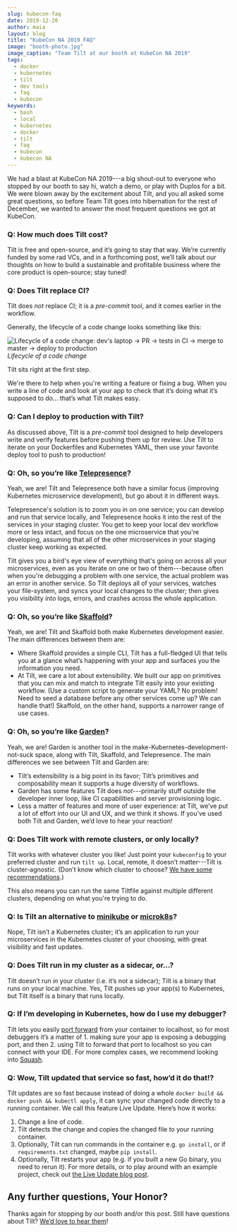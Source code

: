 ```yaml
---
slug: kubecon-faq
date: 2019-12-20
author: maia
layout: blog
title: "KubeCon NA 2019 FAQ"
image: "booth-photo.jpg"
image_caption: "Team Tilt at our booth at KubeCon NA 2019"
tags:
  - docker
  - kubernetes
  - tilt
  - dev tools
  - faq
  - kubecon
keywords:
  - bash
  - local
  - kubernetes
  - docker
  - tilt
  - faq
  - kubecon
  - kubecon NA
---
```

We had a blast at KubeCon NA 2019---a big shout-out to everyone who stopped by our booth to say
hi, watch a demo, or play with Duplos for a bit. We were blown away by the excitement about
Tilt, and you all asked some great questions, so before Team Tilt goes into hibernation for
the rest of December, we wanted to answer the most frequent questions we got at KubeCon.

### Q: How much does Tilt cost?
Tilt is free and open-source, and it’s going to stay that way. We’re currently funded by some
rad VCs, and in a forthcoming post, we’ll talk about our thoughts on how to build a sustainable
and profitable business where the core product is open-source; stay tuned!

### Q: Does Tilt replace CI?
Tilt does _not_ replace CI; it is a _pre-commit_ tool, and it comes earlier in the workflow.

Generally, the lifecycle of a code change looks something like this:

![Lifecycle of a code change: dev's laptop -> PR -> tests in CI -> merge to master -> deploy to
 production](/assets/images/kubecon-faq/code-change.png)
 *Lifecycle of a code change*

Tilt sits right at the first step.

We're there to help when you're writing a feature or fixing a bug. When you write a line of code and
look at your app to check that it’s doing what it’s supposed to do... that’s what Tilt makes easy.

### Q: Can I deploy to production with Tilt?
As discussed above, Tilt is a _pre-commit_ tool designed to help developers write and verify
features before pushing them up for review. Use Tilt to iterate on your Dockerfiles and Kubernetes
YAML, then use your favorite deploy tool to push to production!

### Q: Oh, so you’re like [Telepresence](https://www.telepresence.io/)?
Yeah, we are! Tilt and Telepresence both have a similar focus (improving Kubernetes
microservice development), but go about it in different ways.

Telepresence's solution is to zoom you in on one service; you can develop and run that service
locally, and Telepresence hooks it into the rest of the services in your staging cluster. You
get to keep your local dev workflow more or less intact, and focus on the one microservice
that you're developing, assuming that all of the other microservices in your staging cluster
keep working as expected.

Tilt gives you a bird's eye view of everything that's going on across all your microservices,
even as you iterate on one or two of them---because often when you're debugging a problem with
one service, the actual problem was an error in another service. So Tilt deploys all of your
services, watches your file-system, and syncs your local changes to the cluster; then gives
you visibility into logs, errors, and crashes across the whole application.

### Q: Oh, so you’re like [Skaffold](https://skaffold.dev/)?
Yeah, we are! Tilt and Skaffold both make Kubernetes development easier. The main differences
 between them are:
- Where Skaffold provides a simple CLI, Tilt has a full-fledged UI that tells you at a glance what’s
happening with your app and surfaces you the information you need.
- At Tilt, we care a lot about extensibility. We built our app on primitives that you can mix and
match to integrate Tilt easily into your existing workflow. (Use a custom script to generate
your YAML? No problem! Need to seed a database before any other services come up? We can
handle that!) Skaffold, on the other hand, supports a narrower range of use cases.

### Q: Oh, so you’re like [Garden](https://garden.io/)?
Yeah, we are! Garden is another tool in the make-Kubernetes-development-not-suck space, along
with Tilt, Skaffold, and Telepresence. The main differences we see between Tilt and Garden are:
- Tilt’s extensibility is a big point in its favor; Tilt’s primitives and composability mean it
supports a huge diversity of workflows.
- Garden has some features Tilt does _not_---primarily stuff outside the developer inner loop, like
CI capabilities and server provisioning logic.
- Less a matter of features and more of user experience: at Tilt, we’ve put a lot of effort into
our UI and UX, and we think it shows. If you’ve used both Tilt and Garden, we’d love to hear your reaction!

### Q: Does Tilt work with remote clusters, or only locally?

Tilt works with whatever cluster you like! Just point your `kubeconfig` to your preferred cluster
and run `tilt up`. Local, remote, it doesn’t matter---Tilt is cluster-agnostic. (Don’t know which
cluster to choose?
[We have some recommendations](https://docs.tilt.dev/choosing_clusters.html).)

This also means you can run the same Tiltfile against multiple different clusters, depending on
what you're trying to do.

### Q: Is Tilt an alternative to [minikube](https://minikube.sigs.k8s.io/) or [microk8s](https://microk8s.io/)?
Nope, Tilt isn’t a Kubernetes cluster; it’s an application to run your microservices in the
Kubernetes cluster of your choosing, with great visibility and fast updates.

### Q: Does Tilt run in my cluster as a sidecar, or...?
Tilt doesn’t run _in_ your cluster (i.e. it’s not a sidecar); Tilt is a binary that runs on your
local machine. Yes, Tilt pushes up your app(s) to Kubernetes, but Tilt itself is a binary that
runs locally.

### Q: If I’m developing in Kubernetes, how do I use my debugger?
Tilt lets you easily [port forward](https://docs.tilt.dev/tutorial.html#step-3-watch-optional) from
your container to localhost, so for most debuggers it’s a matter of 1. making sure your app is
exposing a debugging port, and then 2. using Tilt to forward that port to localhost so you can
connect with your IDE. For more complex cases, we recommend looking into
[Squash](https://github.com/solo-io/squash).


### Q: Wow, Tilt updated that service so fast, how’d it do that!?
Tilt updates are so fast because instead of doing a whole `docker build && docker push && kubectl
apply`, it can sync your changed code directly to a running container. We call this
feature Live Update. Here’s how it works:
1. Change a line of code.
2. Tilt detects the change and copies the changed file to your running container.
3. Optionally, Tilt can run commands in the container e.g. `go install`, or if `requirements.txt`
changed, maybe `pip install`.
4. Optionally, Tilt restarts your app (e.g. if you built a new Go binary, you need to rerun it).
For more details, or to play around with an example project, check out
[the Live Update blog post](https://blog.tilt.dev/2019/04/02/fast-kubernetes-development-with-live-update.html).

## Any further questions, Your Honor?
Thanks again for stopping by our booth and/or this post. Still have questions about Tilt? [We’d
 love to hear them](https://tilt.dev/contact)!

